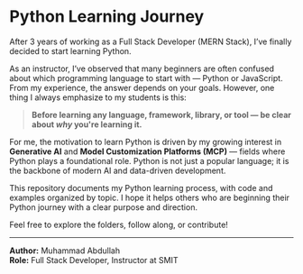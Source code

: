 # Python Learning Journey

After 3 years of working as a Full Stack Developer (MERN Stack), I’ve finally decided to start learning Python.

As an instructor, I’ve observed that many beginners are often confused about which programming language to start with — Python or JavaScript. From my experience, the answer depends on your goals. However, one thing I always emphasize to my students is this:

> **Before learning any language, framework, library, or tool — be clear about *why* you're learning it.**

For me, the motivation to learn Python is driven by my growing interest in **Generative AI** and **Model Customization Platforms (MCP)** — fields where Python plays a foundational role. Python is not just a popular language; it is the backbone of modern AI and data-driven development.

This repository documents my Python learning process, with code and examples organized by topic. I hope it helps others who are beginning their Python journey with a clear purpose and direction.

Feel free to explore the folders, follow along, or contribute!

---
**Author:** Muhammad Abdullah  
**Role:** Full Stack Developer, Instructor at SMIT
